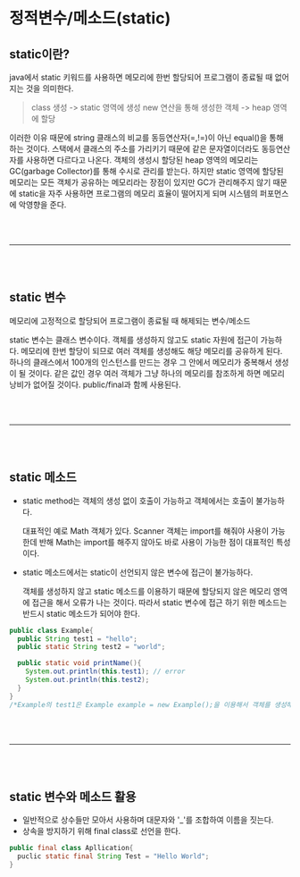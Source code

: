 # 정적변수/메소드(static)

## static이란?

java에서 static 키워드를 사용하면 메모리에 한번 할당되어 프로그램이 종료될 때 없어지는 것을 의미한다.

> class 생성 -> static 영역에 생성
> new 연산을 통해 생성한 객체 -> heap 영역에 할당

이러한 이유 때문에 string 클래스의 비교를 동등연산자(=,!=)이 아닌 equal()을 통해 하는 것이다. 스택에서 클래스의 주소를 가리키기 때문에 같은 문자열이더라도 동등연산자를 사용하면 다르다고 나온다.
객체의 생성시 할당된 heap 영역의 메모리는 GC(garbage Collector)를 통해 수시로 관리를 받는다. 하지만 static 영역에 할당된 메모리는 모든 객체가 공유하는 메모리라는 장점이 있지만 GC가 관리해주지 않기 때문에 static을 자주 사용하면 프로그램의 메모리 효율이 떨어지게 되며 시스템의 퍼포먼스에 악영향을 준다.

<br /><br />

---

<br /><br />

## static 변수
  메모리에 고정적으로 할당되어 프로그램이 종료될 때 해제되는 변수/메소드


static 변수는 클래스 변수이다. 객체를 생성하지 않고도 static 자원에 접근이 가능하다. 메모리에 한번 할당이 되므로 여러 객체를 생성해도 해당 메모리를 공유하게 된다.
하나의 클래스에서 100개의 인스턴스를 만드는 경우 그 안에서 메모리가 중복해서 생성이 될 것이다. 같은 값인 경우 여러 객체가 그냥 하나의 메모리를 참조하게 하면 메모리 낭비가 없어질 것이다. public/final과 함께 사용된다.

<br /><br />

---

<br /><br />


## static 메소드
  
- static method는 객체의 생성 없이 호출이 가능하고 객체에서는 호출이 불가능하다.

  대표적인 예로 Math 객체가 있다. Scanner 객체는 import를 해줘야 사용이 가능한데 반해 Math는 import를 해주지 않아도 바로 사용이 가능한 점이 대표적인 특성이다.

- static 메소드에서는 static이 선언되지 않은 변수에 접근이 불가능하다.
  
  객체를 생성하지 않고 static 메소드를 이용하기 때문에 할당되지 않은 메모리 영역에 접근을 해서 오류가 나는 것이다. 따라서 static 변수에 접근 하기 위한 메소드는 반드시 static 메소드가 되어야 한다.

```java
public class Example{
  public String test1 = "hello";
  public static String test2 = "world";

  public static void printName(){
    System.out.println(this.test1); // error
    System.out.println(this.test2);
  }
}
/*Example의 test1은 Example example = new Example();을 이용해서 객체를 생성해준다. 생성과 동시에 test1이 메모리에 할당되는 것이다. 하지만 위의 코드에서는 객체를 생성하지 않고 static메소드를 이용하기 때문에 할당되지 않은 메모리 영역에 접근을 해서 오류가 발생한다.*/
```

<br /><br />

---

<br /><br />

## static 변수와 메소드 활용

- 일반적으로 상수들만 모아서 사용하며 대문자와 '_'를 조합하여 이름을 짓는다.
- 상속을 방지하기 위해 final class로 선언을 한다.

```java
public final class Apllication{
  puclic static final String Test = "Hello World";
}
```